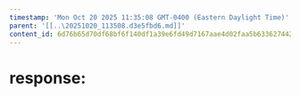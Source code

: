 ```yaml
---
timestamp: 'Mon Oct 20 2025 11:35:08 GMT-0400 (Eastern Daylight Time)'
parent: '[[..\20251020_113508.d3e5fbd6.md]]'
content_id: 6d76b65d70df68bf6f140df1a39e6fd49d7167aae4d02faa5b63362744266256
---
```


# response:
